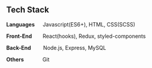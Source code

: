 ## Tech Stack

**Languages** &emsp; Javascript(ES6+), HTML, CSS(SCSS)

**Front-End** &emsp;&ensp; React(hooks), Redux, styled-components

**Back-End** &emsp;&ensp;&nbsp; Node.js, Express, MySQL

**Others** &emsp;&emsp;&emsp; Git

<!-- **Studying** &emsp;&emsp; TypeScript, Next.js -->


<!-- <p align="center">
  <img src="https://img.shields.io/badge/HTML5-E34F26?style=flat-square&logo=HTML5&logoColor=white"/>
  <img src="https://img.shields.io/badge/CSS3-1572B6?style=flat-square&logo=CSS3&logoColor=white"/>
  <img src="https://img.shields.io/badge/SCSS-CC6699?style=flat-square&logo=Sass&logoColor=white"/>
  <img src="https://img.shields.io/badge/JavaScript-F7DF1E?style=flat-square&logo=JavaScript&logoColor=white"/>
  <img src="https://img.shields.io/badge/React-61DAFB?style=flat-square&logo=React&logoColor=white"/>
  <img src="https://img.shields.io/badge/Redux-764ABC?style=flat-square&logo=Redux&logoColor=white"/>
</p>

<p align="center">
  <img src="https://img.shields.io/badge/Node.js-339933?style=flat-square&logo=Node.js&logoColor=white"/>
  <img src="https://img.shields.io/badge/Express-000000?style=flat-square&logo=Express&logoColor=white"/>
  <img src="https://img.shields.io/badge/MySQL-4479A1?style=flat-square&logo=MySQL&logoColor=white"/>
</p>
 -->
